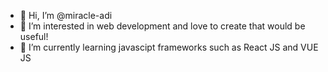 - 👋 Hi, I’m @miracle-adi
- 👀 I’m interested in web development and love to create that would be useful!
- 🌱 I’m currently learning javascipt frameworks such as React JS and VUE JS



<!---
miracle-adi/miracle-adi is a ✨ special ✨ repository because its `README.md` (this file) appears on your GitHub profile.
You can click the Preview link to take a look at your changes.
--->

